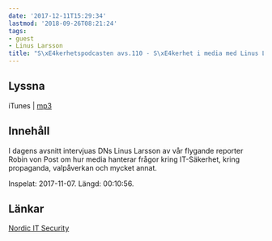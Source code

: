 ```yaml
---
date: '2017-12-11T15:29:34'
lastmod: '2018-09-26T08:21:24'
tags:
- guest
- Linus Larsson
title: "S\xE4kerhetspodcasten avs.110 - S\xE4kerhet i media med Linus Larsson"
---
```

## Lyssna

iTunes \| [mp3](http://traffic.libsyn.com/sakerhetspodcasten/RVPintro_-_Nordic_IT_Security_17_-_Linus_Larsson.mp3)

## Innehåll

I dagens avsnitt intervjuas DNs Linus Larsson av vår flygande reporter Robin von
Post om hur media hanterar frågor kring IT-Säkerhet, kring propaganda, valpåverkan
och mycket annat.



Inspelat: 2017-11-07. Längd: 00:10:56.

## Länkar

[Nordic IT Security](http://www.nordicitsecurity.com/speakers/linus-larsson/)



